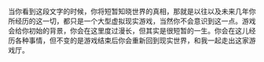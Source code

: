 当你看到这段文字的时候，你将短暂知晓世界的真相，那就是以往以及未来几年你所经历的这一切，都只是一个大型虚拟现实游戏，当然你不会意识到这一点。游戏会给你初始的背景，你会在这里度过漫长，但其实是很短暂的一生。你会在这儿经历各种事情，但不变的是游戏结束后你会重新回到现实世界，和我一起走出这家游戏厅。